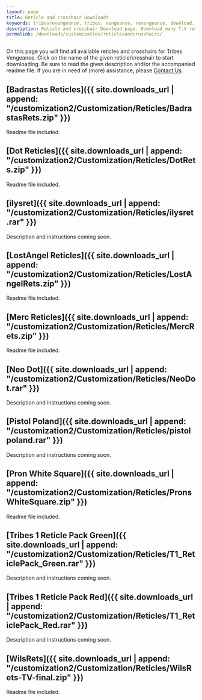```yaml
---
layout: page
title: Reticle and crosshair Downloads
keywords: tribesrevengeance, tribes, vengeance, revengeance, download, reticle, crosshair, dot, merc, rets, square
description: Reticle and crosshair Download page. Download many T:V reticles and crosshair such as the famous dot and more!
permalink: /downloads/customization/reticlesandcrusshairs/
---
```


On this page you will find all available reticles and crosshairs for Tribes Vengeance. Click on the name of the given reticle/crosshair to start downloading. Be sure to read the given description and/or the accompanied readme file. If you are in need of (more) assistance, please [Contact Us](/contact).


## [Badrastas Reticles]({{ site.downloads_url | append: "/customization2/Customization/Reticles/BadrastasRets.zip" }})

Readme file included.

  
  

## [Dot Reticles]({{ site.downloads_url | append: "/customization2/Customization/Reticles/DotRets.zip" }})

Readme file included.

  
  

## [ilysret]({{ site.downloads_url | append: "/customization2/Customization/Reticles/ilysret.rar" }})

Description and instructions coming soon.

  
  

## [LostAngel Reticles]({{ site.downloads_url | append: "/customization2/Customization/Reticles/LostAngelRets.zip" }})

Readme file included.

  
  

## [Merc Reticles]({{ site.downloads_url | append: "/customization2/Customization/Reticles/MercRets.zip" }})

Readme file included.

  
  

## [Neo Dot]({{ site.downloads_url | append: "/customization2/Customization/Reticles/NeoDot.rar" }})

Description and instructions coming soon.

  
  

## [Pistol Poland]({{ site.downloads_url | append: "/customization2/Customization/Reticles/pistolpoland.rar" }})

Description and instructions coming soon.

  
  

## [Pron White Square]({{ site.downloads_url | append: "/customization2/Customization/Reticles/PronsWhiteSquare.zip" }})

Readme file included.

  
  

## [Tribes 1 Reticle Pack Green]({{ site.downloads_url | append: "/customization2/Customization/Reticles/T1_ReticlePack_Green.rar" }})

Description and instructions coming soon.

  
  

## [Tribes 1 Reticle Pack Red]({{ site.downloads_url | append: "/customization2/Customization/Reticles/T1_ReticlePack_Red.rar" }})

Description and instructions coming soon.

  
  

## [WilsRets]({{ site.downloads_url | append: "/customization2/Customization/Reticles/WilsRets-TV-final.zip" }})

Readme file included.
